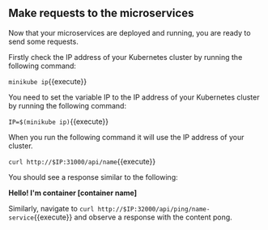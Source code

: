 ## Make requests to the microservices

Now that your microservices are deployed and running, you are ready to send some requests.

Firstly check the IP address of your Kubernetes cluster by running the following command:

`minikube ip`{{execute}}

You need to set the variable IP to the IP address of your Kubernetes cluster by running the following command:

`IP=$(minikube ip)`{{execute}}

When you run the following command it will use the IP address of your cluster.

`curl http://$IP:31000/api/name`{{execute}}

You should see a response similar to the following:

**Hello! I'm container [container name]**

Similarly, navigate to `curl http://$IP:32000/api/ping/name-service`{{execute}} and observe a response with the content pong.
